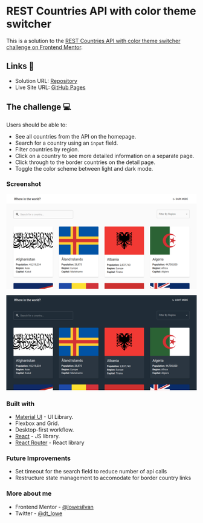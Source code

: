 # REST Countries API with color theme switcher

This is a solution to the [REST Countries API with color theme switcher challenge on Frontend Mentor](https://www.frontendmentor.io/challenges/rest-countries-api-with-color-theme-switcher-5cacc469fec04111f7b848ca).

## Links 🔗

- Solution URL: [Repository](https://github.com/lowesilvan/REST-Countries-API-with-color-theme-switcher-Challenge)
- Live Site URL: [GitHub Pages](https://lowesilvan.github.io/REST-Countries-API-with-color-theme-switcher-Challenge/)

## The challenge 💻

Users should be able to:

- See all countries from the API on the homepage.
- Search for a country using an `input` field.
- Filter countries by region.
- Click on a country to see more detailed information on a separate page.
- Click through to the border countries on the detail page.
- Toggle the color scheme between light and dark mode.

### Screenshot

![Light Mode](./public/light_screen.png)
<br>

![Dark Mode](./public/dark_screen.png)

### Built with

- [Material UI](https://mui.com) - UI Library.
- Flexbox and Grid.
- Desktop-first workflow.
- [React](https://reactjs.org) - JS library.
- [React Router](https://reactrouter.com) - React library

### Future Improvements

- Set timeout for the search field to reduce number of api calls
- Restructure state management to accomodate for border country links

### More about me

- Frontend Mentor - [@lowesilvan](https://www.frontendmentor.io/profile/lowesilvan)
- Twitter - [@dt_lowe](https://www.twitter.com/ashiqfury)

```
